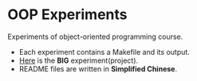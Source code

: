 # OOP Experiments

Experiments of object-oriented programming course.

- Each experiment contains a Makefile and its output.
- [Here](https://github.com/twd2/WDict) is the **BIG** experiment(project).
- README files are written in **Simplified Chinese**.
